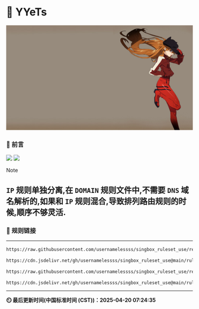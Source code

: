 
# 🧸 YYeTs
![](https://raw.githubusercontent.com/usernamelessss/picture-bed/main/images/202504042256831.jpg)
### 📣 前言
![](https://shields.io/badge/-移除重复规则-ff69b4) ![](https://shields.io/badge/-IP&nbsp;规则单独存放不与&nbsp;DOMAIN&nbsp;等混合-green)
> [!NOTE]
**`IP` 规则单独分离,在 `DOMAIN` 规则文件中,不需要 `DNS` 域名解析的,如果和 `IP` 规则混合,导致排列路由规则的时候,顺序不够灵活.**
---

###  🔗 规则链接
---

```url
https://raw.githubusercontent.com/usernamelessss/singbox_ruleset_use/refs/heads/main/rule/YYeTs/YYeTs_No_IP.json
```

```url
https://cdn.jsdelivr.net/gh/usernamelessss/singbox_ruleset_use@main/rule/YYeTs/YYeTs_No_IP.json
```

```url
https://raw.githubusercontent.com/usernamelessss/singbox_ruleset_use/refs/heads/main/rule/YYeTs/YYeTs_No_IP.srs
```

```url
https://cdn.jsdelivr.net/gh/usernamelessss/singbox_ruleset_use@main/rule/YYeTs/YYeTs_No_IP.srs
```

---
**⏲️ 最后更新时间(中国标准时间 (CST))：2025-04-20 07:24:35**